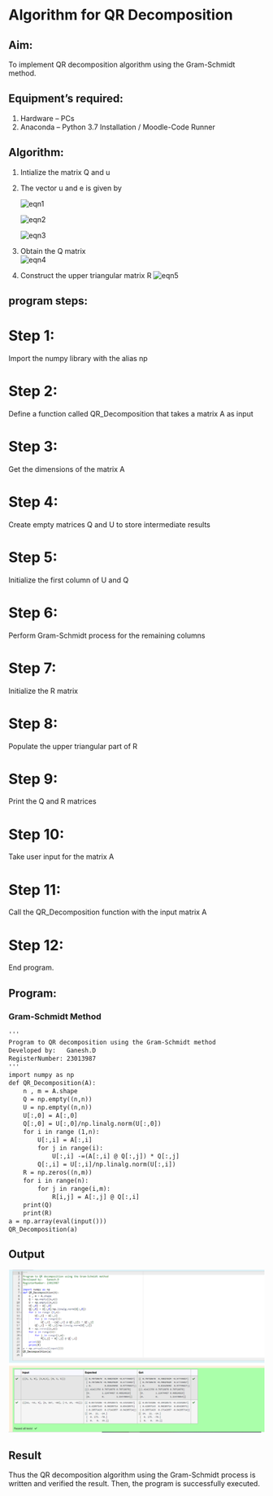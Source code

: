 # Algorithm for QR Decomposition
## Aim:
To implement QR decomposition algorithm using the Gram-Schmidt method.
## Equipment’s required:
1.	Hardware – PCs
2.	Anaconda – Python 3.7 Installation / Moodle-Code Runner
## Algorithm:
1.	Intialize the matrix Q and u
2.	The vector u and e is given by

    ![eqn1](./ex4.jpg)

    ![eqn2](./ex6.jpg)

    ![eqn3](./ex3.jpg)

3.	Obtain the Q matrix   
    ![eqn4](./ex1.jpg)
4.	Construct the upper triangular matrix R
    ![eqn5](./ex2.jpg)

## program steps:
# Step 1: 
Import the numpy library with the alias np
# Step 2: 
Define a function called QR_Decomposition that takes a matrix A as input
# Step 3: 
Get the dimensions of the matrix A
# Step 4: 
Create empty matrices Q and U to store intermediate results
# Step 5: 
Initialize the first column of U and Q
# Step 6: 
Perform Gram-Schmidt process for the remaining columns
# Step 7: 
Initialize the R matrix
# Step 8: 
Populate the upper triangular part of R
# Step 9: 
Print the Q and R matrices
# Step 10: 
Take user input for the matrix A
# Step 11: 
Call the QR_Decomposition function with the input matrix A
# Step 12:
End program.

## Program:
### Gram-Schmidt Method
```
''' 
Program to QR decomposition using the Gram-Schmidt method
Developed by:   Ganesh.D
RegisterNumber: 23013987
'''
import numpy as np
def QR_Decomposition(A):
    n , m = A.shape
    Q = np.empty((n,n))
    U = np.empty((n,n))
    U[:,0] = A[:,0]
    Q[:,0] = U[:,0]/np.linalg.norm(U[:,0])
    for i in range (1,n):
        U[:,i] = A[:,i]
        for j in range(i):
            U[:,i] -=(A[:,i] @ Q[:,j]) * Q[:,j]
        Q[:,i] = U[:,i]/np.linalg.norm(U[:,i])
    R = np.zeros((n,m))
    for i in range(n):
        for j in range(i,m):
            R[i,j] = A[:,j] @ Q[:,i]
    print(Q)
    print(R)
a = np.array(eval(input()))
QR_Decomposition(a)

```

## Output
![Alt text](<Algorithm for QR Decomposition.png>)
## Result
Thus the QR decomposition algorithm using the Gram-Schmidt process is written and verified the result.
Then, the program is successfully executed.